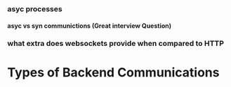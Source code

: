 ### asyc processes

#### asyc vs syn communictions (Great interview Question)

### what extra does websockets provide when compared to HTTP


# Types of Backend Communications